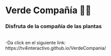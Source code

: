 # Verde Compañía :deciduous_tree::hibiscus:
### Disfruta de la compañía de las plantas
</br>
-Da click en el siguiente link: 
</br>
https://tv4interactivo.github.io/VerdeCompania/

